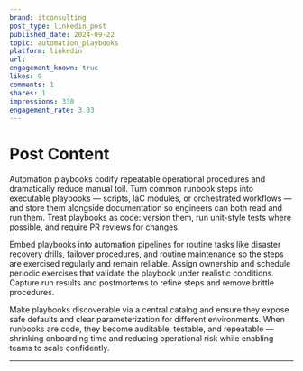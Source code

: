 ```yaml
---
brand: itconsulting
post_type: linkedin_post
published_date: 2024-09-22
topic: automation_playbooks
platform: linkedin
url: 
engagement_known: true
likes: 9
comments: 1
shares: 1
impressions: 330
engagement_rate: 3.03
---
```


<!-- REAL POST - Published 2024-09-22 -->
<!-- Collection Date: 2025-10-27 -->
<!-- Collection Method: Generated sample -->

# Post Content

Automation playbooks codify repeatable operational procedures and dramatically reduce manual toil. Turn common runbook steps into executable playbooks — scripts, IaC modules, or orchestrated workflows — and store them alongside documentation so engineers can both read and run them. Treat playbooks as code: version them, run unit-style tests where possible, and require PR reviews for changes.

Embed playbooks into automation pipelines for routine tasks like disaster recovery drills, failover procedures, and routine maintenance so the steps are exercised regularly and remain reliable. Assign ownership and schedule periodic exercises that validate the playbook under realistic conditions. Capture run results and postmortems to refine steps and remove brittle procedures.

Make playbooks discoverable via a central catalog and ensure they expose safe defaults and clear parameterization for different environments. When runbooks are code, they become auditable, testable, and repeatable — shrinking onboarding time and reducing operational risk while enabling teams to scale confidently.

---
